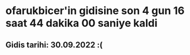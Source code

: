 # ofarukbicer'in gidisine son 4 gun 16 saat 44 dakika 00 saniye kaldi

## Gidis tarihi: 30.09.2022 :(